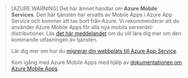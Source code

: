 >[AZURE.WARNING] Det här ämnet handlar om **Azure Mobile Services**.  Den här tjänsten har ersatts av Mobile Apps i Azure App Service och kommer att tas bort från Azure.  Vi rekommenderar att du använder Azure Mobile Apps för alla nya mobila serverdel-distributioner.  Läs [det här meddelandet](https://azure.microsoft.com/blog/transition-of-azure-mobile-services/) om du vill lära dig mer om den kommande utfasningen av tjänsten.  
> 
> Lär dig mer om hur du [migrerar din webbplats till Azure App Service](../articles/app-service-mobile/app-service-mobile-migrating-from-mobile-services.md).
>
> Kom igång med Azure Mobile Apps med hjälp av [dokumentationen om Azure Mobile Apps](https://azure.microsoft.com/documentation/learning-paths/appservice-mobileapps/).



<!--HONumber=Jun16_HO2-->


